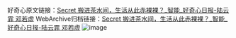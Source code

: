 好奇心原文链接：[Secret 搬进茶水间，生活从此赤裸裸？_智能_好奇心日报-陆云霏 邓若虚](https://www.qdaily.com/articles/1081.html)
WebArchive归档链接：[Secret 搬进茶水间，生活从此赤裸裸？_智能_好奇心日报-陆云霏 邓若虚](http://web.archive.org/web/20190623145458/https://www.qdaily.com/articles/1081.html)
![image](http://ww3.sinaimg.cn/large/007d5XDply1g3v4aorllyj30u03bob29)